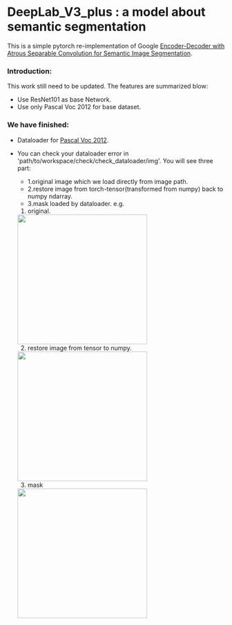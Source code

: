# DeepLab_V3_plus : a model about semantic segmentation
This is a simple pytorch re-implementation of Google [Encoder-Decoder with Atrous Separable Convolution for Semantic Image Segmentation](https://arxiv.org/pdf/1802.02611.pdf).

### Introduction:
This work still need to be updated.
The features are summarized blow:
+ Use ResNet101 as base Network.
+ Use only Pascal Voc 2012 for base dataset.


### We have finished:
+ Dataloader for [Pascal Voc 2012](http://host.robots.ox.ac.uk/pascal/VOC/voc2012/).
+ You can check your dataloader error in 'path/to/workspace/check/check_dataloader/img'.
  You will see three part:
  + 1.original image which we load directly from image path.
  + 2.restore image from torch-tensor(transformed from numpy) back to numpy ndarray.
  + 3.mask loaded by dataloader.
  e.g.
  1. original.
  <div align=left><img width="300" height="300" src="https://github.com/songdejia/deeplab_v3_plus/blob/master/screenshot/original.png"/></div>

  2. restore image from tensor to numpy.
  <div align=left><img width="300" height="300" src="https://github.com/songdejia/deeplab_v3_plus/blob/master/screenshot/restore.png"/></div>

  3. mask
  <div align=left><img width="300" height="300" src="https://github.com/songdejia/deeplab_v3_plus/blob/master/screenshot/mask.png"/></div>
